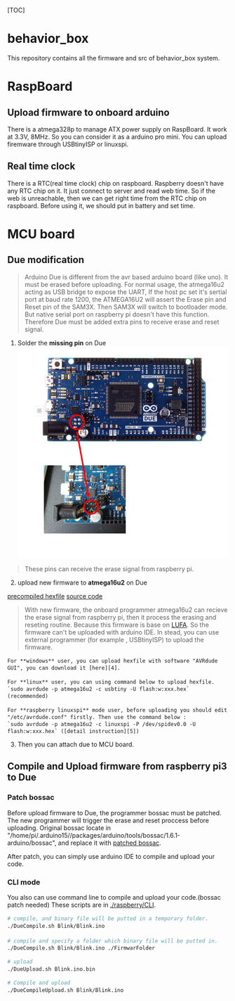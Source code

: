 [TOC]
# behavior_box

This repository contains all the firmware and src of behavior_box system.
# RaspBoard

## Upload firmware to onboard arduino

There is a atmega328p to manage ATX power supply on RaspBoard. It work  at 3.3V, 8MHz. So you can consider it as a arduino pro mini. You can upload firemware through USBtinyISP or linuxspi.


## Real time clock

There is a RTC(real time clock) chip on raspboard. Raspberry doesn't have any RTC chip on it. It just connect to server and read web time. So if the web is unreachable, then we can get right time from the RTC chip on raspboard. Before using it, we should put in battery and set time.


# MCU board

## Due modification

> Arduino Due is different from the avr based arduino board (like uno). It must be erased before uploading. For normal usage, the atmega16u2 acting as USB bridge to expose the UART, If the host pc set it's sertial port at baud rate 1200, the ATMEGA16U2 will assert the Erase pin and Reset pin of the SAM3X. Then SAM3X will switch to bootloader mode. But native serial port on raspberry pi doesn't have this  function. Therefore Due must be added extra pins to receive erase and reset signal.

1. Solder the **missing pin** on Due
  ![/README/SolderMissingPins.PNG](/README/SolderMissingPins.PNG)

  > These pins can receive the erase signal from raspberry pi.

2. upload new firmware to **atmega16u2** on Due

  [precompiled hexfile][1]
  [source code][2]

  > With new firmware, the onboard programmer atmega16u2 can recieve the erase signal from raspberry pi, then it process the erasing and reseting routine. Because this firmware is base on [LUFA][3]. So the firmware can't be uploaded with arduino IDE. In stead, you can use external programmer (for example , USBtinyISP) to upload the firmware.

    For **windows** user, you can upload hexfile with software "AVRdude GUI", you can download it [here][4].

    For **linux** user, you can using command below to upload hexfile.
    `sudo avrdude -p atmega16u2 -c usbtiny -U flash:w:xxx.hex` (recommended)

    For **raspberry linuxspi** mode user, before uploading you should edit "/etc/avrdude.conf" firstly. Then use the command below :
    `sudo avrdude -p atmega16u2 -c linuxspi -P /dev/spidev0.0 -U flash:w:xxx.hex` ([detail instruction][5])

3. Then you can attach due to MCU board.

## Compile and Upload firmware from raspberry pi3 to Due

### Patch bossac

Before upload firmware to Due, the programmer bossac must be patched. The new programmer will trigger the erase and reset proccess before uploading. Original bossac locate in "/home/pi/.arduino15//packages/arduino/tools/bossac/1.6.1-arduino/bossac", and replace it with [patched bossac][6].

After patch, you can simply use arduino IDE to compile and upload your code.

### CLI mode

You also can use command line to compile and upload your code.(bossac patch needed)
These scripts are in [./raspberry/CLI][7].

```sh
# compile, and binary file will be putted in a temporary folder.
./DueCompile.sh Blink/Blink.ino

# compile and specify a folder which binary file will be putted in.
./DueCompile.sh Blink/Blink.ino ./FirmwarFolder

```


```sh
# upload
./DueUpload.sh Blink.ino.bin

```

```sh
# Compile and upload
./DueCompileUpload.sh Blink/Blink.ino

```



[1]: https://raw.githubusercontent.com/panjingwei1945/behavior_box/master/LUFA-100807/Projects/atmega16u2_due/Arduino-usbserial.hex  "Arduino-usbserial.hex"
[2]: https://github.com/panjingwei1945/behavior_box/tree/maste/LUFA-100807/Projects/atmega16u2_due
[3]: http://www.fourwalledcubicle.com/LUFA.php "LUFA"
[4]: https://sourceforge.net/projects/avrdudegui/?source=typ_redirect  "AVRdue GUI"
[5]: http://kevincuzner.com/2013/05/27/raspberry-pi-as-an-avr-programmer/ "raspberry-pi-as-an-avr-programmer"
[6]: https://github.com/panjingwei1945/behavior_box/raw/master/BOSSA/bin/bossac
[7]: https://github.com/panjingwei1945/behavior_box/tree/master/raspboard/CLI
